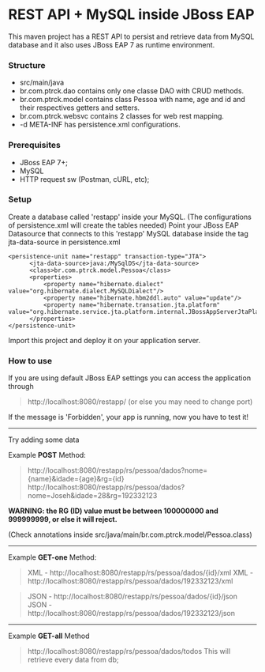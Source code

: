# REST API + MySQL inside JBoss EAP

This maven project has a REST API to persist and retrieve data from MySQL database and it also uses JBoss EAP 7 as runtime environment.

### Structure

- src/main/java
- br.com.ptrck.dao contains only one classe DAO with CRUD methods.
- br.com.ptrck.model contains class Pessoa with name, age and id and their respectives getters and setters.
- br.com.ptrck.websvc contains 2 classes for web rest mapping.
- -d META-INF has persistence.xml configurations.


### Prerequisites
- JBoss EAP 7+;
- MySQL
- HTTP request sw (Postman, cURL, etc);

### Setup 
 Create a database called 'restapp' inside your MySQL. (The configurations of persistence.xml will create the tables needed)
 Point your JBoss EAP Datasource that connects to this 'restapp' MySQL database inside the tag jta-data-source in persistence.xml
  
  ```
  <persistence-unit name="restapp" transaction-type="JTA">
		<jta-data-source>java:/MySqlDS</jta-data-source>
		<class>br.com.ptrck.model.Pessoa</class>
		<properties>
			<property name="hibernate.dialect" value="org.hibernate.dialect.MySQLDialect"/>
			<property name="hibernate.hbm2ddl.auto" value="update"/>
			<property name="hibernate.transation.jta.platform" value="org.hibernate.service.jta.platform.internal.JBossAppServerJtaPlatform"/>
		</properties>
</persistence-unit>
```
  
  
 Import this project and deploy it on your application server.
 
 ### How to use
 If you are using default JBoss EAP settings you can access the application through 
 > http://localhost:8080/restapp/ 
 (or else you may need to change port)
 
 If the message is 'Forbidden', your app is running, now you have to test it!
 
 ---
 
 Try adding some data
 
 Example <b>POST</b> Method:
 > http://localhost:8080/restapp/rs/pessoa/dados?nome={name}&idade={age}&rg={id}
 > http://localhost:8080/restapp/rs/pessoa/dados?nome=Joseh&idade=28&rg=192332123

 **WARNING: the RG (ID) value must be between 100000000 and 999999999, or else it will reject.**
 
 (Check annotations inside src/java/main/br.com.ptrck.model/Pessoa.class)
 
 ---
 
 Example <b>GET-one</b> Method:
 
 > XML  -   http://localhost:8080/restapp/rs/pessoa/dados/{id}/xml
 > XML  -   http://localhost:8080/restapp/rs/pessoa/dados/192332123/xml
 
 >JSON -   http://localhost:8080/restapp/rs/pessoa/dados/{id}/json
 >JSON -   http://localhost:8080/restapp/rs/pessoa/dados/192332123/json
 ---
 Example <b>GET-all</b> Method
 >http://localhost:8080/restapp/rs/pessoa/dados/todos
 This will retrieve every data from db;
 
 
 
 




